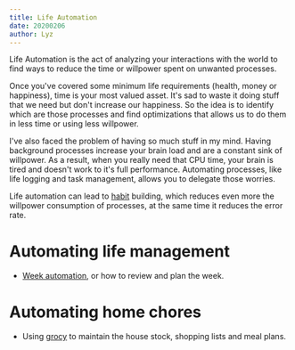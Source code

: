 ```yaml
---
title: Life Automation
date: 20200206
author: Lyz
---
```


Life Automation is the act of analyzing your interactions with the world to find
ways to reduce the time or willpower spent on unwanted processes.

Once you've covered some minimum life requirements (health, money or
happiness), time is your most valued asset. It's sad to waste it doing stuff
that we need but don't increase our happiness. So the idea is to identify which
are those processes and find optimizations that allows us to do them in less
time or using less willpower.

I've also faced the problem of having so much stuff in my mind. Having
background processes increase your brain load and are a constant sink of
willpower. As a result, when you really need that CPU time, your brain is tired
and doesn't work to it's full performance. Automating processes, like life
logging and task management, allows you to delegate those worries.

Life automation can lead to [habit](https://en.wikipedia.org/wiki/Habit)
building, which reduces even more the willpower consumption of processes, at the
same time it reduces the error rate.

# Automating life management

* [Week automation](week_automation.md), or how to review and plan the week.

# Automating home chores

* Using [grocy](grocy.md) to maintain the house stock, shopping lists and meal
  plans.
